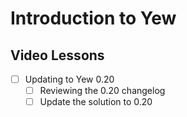 # Introduction to Yew

## Video Lessons

- [ ] Updating to Yew 0.20
  - [ ] Reviewing the 0.20 changelog
  - [ ] Update the solution to 0.20
